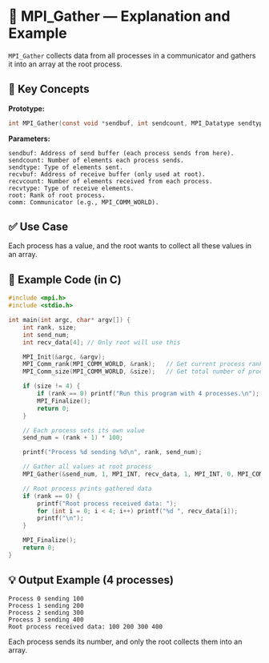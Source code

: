 # 📘 MPI_Gather — Explanation and Example
```MPI_Gather``` collects data from all processes in a communicator and gathers it into an array at the root process.

## 🧠 Key Concepts
__Prototype:__

```c
int MPI_Gather(const void *sendbuf, int sendcount, MPI_Datatype sendtype, void *recvbuf, int recvcount, MPI_Datatype recvtype, int root, MPI_Comm comm);
```

__Parameters:__

    sendbuf: Address of send buffer (each process sends from here).
    sendcount: Number of elements each process sends.
    sendtype: Type of elements sent.
    recvbuf: Address of receive buffer (only used at root).
    recvcount: Number of elements received from each process.
    recvtype: Type of receive elements.
    root: Rank of root process.
    comm: Communicator (e.g., MPI_COMM_WORLD).

## ✅ Use Case
Each process has a value, and the root wants to collect all these values in an array.

## 🧪 Example Code (in C)

```c
#include <mpi.h>
#include <stdio.h>

int main(int argc, char* argv[]) {
    int rank, size;
    int send_num;
    int recv_data[4]; // Only root will use this

    MPI_Init(&argc, &argv);
    MPI_Comm_rank(MPI_COMM_WORLD, &rank);   // Get current process rank
    MPI_Comm_size(MPI_COMM_WORLD, &size);   // Get total number of processes

    if (size != 4) {
        if (rank == 0) printf("Run this program with 4 processes.\n");
        MPI_Finalize();
        return 0;
    }

    // Each process sets its own value
    send_num = (rank + 1) * 100;

    printf("Process %d sending %d\n", rank, send_num);

    // Gather all values at root process
    MPI_Gather(&send_num, 1, MPI_INT, recv_data, 1, MPI_INT, 0, MPI_COMM_WORLD);

    // Root process prints gathered data
    if (rank == 0) {
        printf("Root process received data: ");
        for (int i = 0; i < 4; i++) printf("%d ", recv_data[i]);
        printf("\n");
    }

    MPI_Finalize();
    return 0;
}
```

## 💡 Output Example (4 processes)

```arduino
Process 0 sending 100
Process 1 sending 200
Process 2 sending 300
Process 3 sending 400
Root process received data: 100 200 300 400
```
Each process sends its number, and only the root collects them into an array.